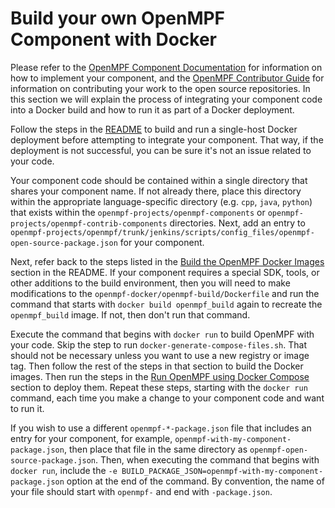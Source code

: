 # Build your own OpenMPF Component with Docker

Please refer to the [OpenMPF Component
Documentation](https://openmpf.github.io/docs/site/Component-API-Overview/index.html)
for information on how to implement your component, and the [OpenMPF Contributor
Guide](https://openmpf.github.io/docs/site/Contributor-Guide/index.html) for
information on contributing your work to the open source repositories. In this
section we will explain the process of integrating your component code into a
Docker build and how to run it as part of a Docker deployment.

Follow the steps in the [README](README.md#getting-started) to build and run a
single-host Docker deployment before attempting to integrate your component.
That way, if the deployment is not successful, you can be sure it's not an issue
related to your code.

Your component code should be contained within a single directory that shares
your component name. If not already there, place this directory within the
appropriate language-specific directory (e.g. `cpp`, `java`, `python`) that
exists within the `openmpf-projects/openmpf-components` or
`openmpf-projects/openmpf-contrib-components` directories. Next, add an entry to
`openmpf-projects/openmpf/trunk/jenkins/scripts/config_files/openmpf-open-source-package.json`
for your component.

Next, refer back to the steps listed in the [Build the OpenMPF Docker Images
](README.md#build-the-openmpf-docker-images) section in the README. If your
component requires a special SDK, tools, or other additions to the build
environment, then you will need to make modifications to the
`openmpf-docker/openmpf-build/Dockerfile` and run the command that starts with
`docker build openmpf_build` again to recreate the `openmpf_build` image. If
not, then don't run that command.

Execute the command that begins with `docker run` to build OpenMPF with your
code. Skip the step to run `docker-generate-compose-files.sh`. That should not
be necessary unless you want to use a new registry or image tag. Then follow
the rest of the steps in that section to build the Docker images. Then run the
steps in the [Run OpenMPF using Docker
Compose](README.md#run-openmpf-using-docker-compose) section to deploy them.
Repeat these steps, starting with the `docker run` command, each time you make a
change to your component code and want to run it.

If you wish to use a different `openmpf-*-package.json` file that includes an
entry for your component, for example, `openmpf-with-my-component-package.json`,
then place that file in the same directory as
`openmpf-open-source-package.json`. Then, when executing the command that begins
with `docker run`, include the `-e
BUILD_PACKAGE_JSON=openmpf-with-my-component-package.json` option at the end of
the command. By convention, the name of your file should start with `openmpf-`
and end with `-package.json`.

